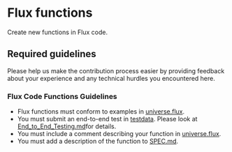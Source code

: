 # Flux functions

Create new functions in Flux code. 

## Required guidelines

Please help us make the contribution process easier by providing feedback about your experience and any technical hurdles you encountered here. 

### **Flux Code Functions Guidelines**
- Flux functions must conform to examples in [universe.flux](../stdlib/universe/universe.flux).
- You must submit an end-to-end test in [testdata](../stdlib/testing/testdata). Please look at [End_to_End_Testing.md](/End_to_End_Testing.md)for details. 
- You must include a comment describing your function in [universe.flux](../stdlib/universe/universe.flux).
- You must add a description of the function to [SPEC.md](/SPEC.md).
